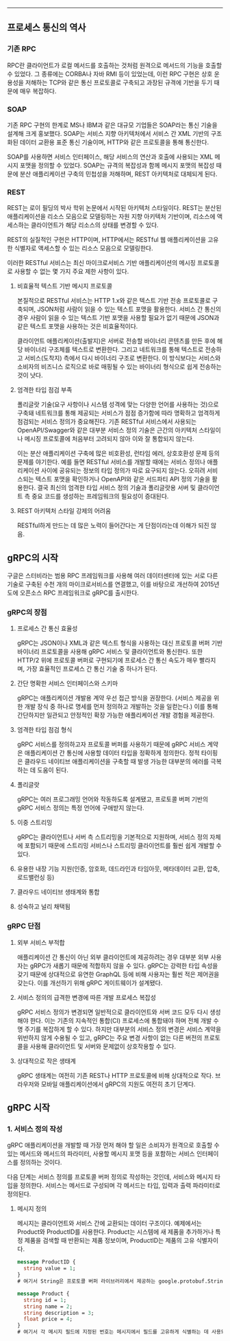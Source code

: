 
---

## 프로세스 통신의 역사

### 기존 RPC

RPC란 클라이언트가 로컬 메서드를 호출하는 것처럼 원격으로 메서드의 기능을 호출할 수 있었다. 그 종류에는 CORBA나 자바 RMI 등이 있었는데, 이런 RPC 구현은 상호 운용성을 저해하는 TCP와 같은 통신 프로토콜로 구축되고 과장된 규격에 기반을 두기 때문에 매우 복잡하다.

### SOAP

기존 RPC 구현의 한계로 MS나 IBM과 같은 대규모 기업들은 SOAP라는 통신 기술을 설계해 크게 홍보했다. SOAP는 서비스 지향 아키텍처에서 서비스 간 XML 기반의 구조화된 데이터 교환용 표준 통신 기술이며, HTTP와 같은 프로토콜을 통해 통신한다.

SOAP를 사용하면 서비스 인터페이스, 해당 서비스의 연산과 호출에 사용되는 XML 메시지 포맷을 정의할 수 있었다. SOAP는 규격의 복잡성과 함께 메시지 포맷의 복잡성 때문에 분산 애플리케이션 구축의 민첩성을 저해하며, REST 아키텍처로 대체되게 된다.

### REST

REST는 로이 필딩의 박사 학위 논문에서 시작된 아키텍처 스타일이다. REST는 분산된 애플리케이션을 리소스 모음으로 모델링하는 자원 지향 아키텍처 기반이며, 리소스에 액세스하는 클라이언트가 해당 리소스의 상태를 변경할 수 있다.

REST의 실질적인 구현은 HTTP이며, HTTP에서는 RESTful 웹 애플리케이션을 고유한 식별자로 액세스할 수 있는 리소스 모음으로 모델링한다.

이러한 RESTful 서비스는 최신 마이크로서비스 기반 애플리케이션의 메시징 프로토콜로 사용할 수 없는 몇 가지 주요 제한 사항이 있다.

1. 비효율적 텍스트 기반 메시지 프로토콜

    본질적으로 RESTful 서비스는 HTTP 1.x와 같은 텍스트 기반 전송 프로토콜로 구축되며, JSON처럼 사람이 읽을 수 있는 텍스트 포맷을 활용한다. 서비스 간 통신의 경우 사람이 읽을 수 있는 텍스트 기반 포맷을 사용할 필요가 없기 때문에 JSON과 같은 텍스트 포맷을 사용하는 것은 비효율적이다.

    클라이언트 애플리케이션(출발지)은 서버로 전송할 바이너리 콘텐츠를 만든 후에 해당 바이너리 구조체를 텍스트로 변환한다. 그리고 네트워크를 통해 텍스트로 전송하고 서비스(도착지) 측에서 다시 바이너리 구조로 변환한다. 이 방식보다는 서비스와 소비자의 비즈니스 로직으로 바로 매핑될 수 있는 바이너리 형식으로 쉽게 전송하는 것이 낫다.

2. 엄격한 타입 점검 부족

    폴리글랏 기술(요구 사항이나 시스템 성격에 맞는 다양한 언어를 사용하는 것)으로 구축돼 네트워크를 통해 제공되는 서비스가 점점 증가함에 따라 명확하고 엄격하게 점검되는 서비스 정의가 중요해진다. 기존 RESTful 서비스에서 사용되는 OpenAPI/Swagger와 같은 대부분 서비스 정의 기술은 근간의 아키텍처 스타일이나 메시징 프로토콜에 처음부터 고려되지 않아 이와 잘 통합되지 않는다.

    이는 분산 애플리케이션 구축에 많은 비호환성, 런타임 에러, 상호호환성 문제 등의 문제를 야기한다. 예를 들면 RESTful 서비스를 개발할 때에는 서비스 정의나 애플리케이션 사이에 공유되는 정보의 타입 정의가 따로 요구되지 않는다. 오히려 서비스되는 텍스트 포맷을 확인하거나 OpenAPI와 같은 서드파티 API 정의 기술을 활용한다. 결국 최신의 엄격한 타입 서비스 정의 기술과 폴리글랏용 서버 및 클라이언트 측 중요 코드를 생성하는 프레임워크의 필요성이 증대된다.

3. REST 아키텍처 스타일 강제의 어려움

    RESTful하게 만드는 데 많은 노력이 들어간다는 게 단점이라는데 이해가 되진 않음.

## gRPC의 시작

구글은 스터비라는 범용 RPC 프레임워크를 사용해 여러 데이터센터에 있는 서로 다른 기술로 구축된 수천 개의 마이크로서비스를 연결했고, 이를 바탕으로 개선하여 2015년도에 오픈소스 RPC 프레임워크로 gRPC를 출시한다.

### gRPC의 장점

1. 프로세스 간 통신 효율성

    gRPC는 JSON이나 XML과 같은 텍스트 형식을 사용하는 대신 프로토콜 버퍼 기반 바이너리 프로토콜을 사용해 gRPC 서비스 및 클라이언트와 통신한다. 또한 HTTP/2 위에 프로토콜 버퍼로 구현되기에 프로세스 간 통신 속도가 매우 빨라지며, 가장 효율적인 프로세스 간 통신 기술 중 하나가 된다.

2. 간단 명확한 서비스 인터페이스와 스키마

    gRPC는 애플리케이션 개발용 계약 우선 접근 방식을 권장한다. (서비스 제공을 위한 개발 장식 중 하나로 명세를 먼저 정의하고 개발하는 것을 일컫는다.) 이를 통해 간단하지만 일관되고 안정적인 확장 가능한 애플리케이션 개발 경험을 제공한다.

3. 엄격한 타입 점검 형식

    gRPC 서비스를 정의하고자 프로토콜 버퍼를 사용하기 때문에 gRPC 서비스 계약은 애플리케이션 간 통신에 사용할 데이터 타입을 정확하게 정의한다. 정적 타이핑은 클라우드 네이티브 애플리케이션을 구축할 때 발생 가능한 대부분의 에러를 극복하는 데 도움이 된다.

4. 폴리글랏

    gRPC는 여러 프로그래밍 언어와 작동하도록 설계됐고, 프로토콜 버퍼 기반의 gRPC 서비스 정의는 특정 언어에 구애받지 않는다.

5. 이중 스트리밍

    gRPC는 클라이언트나 서버 측 스트리밍을 기본적으로 지원하며, 서비스 정의 자체에 포함되기 때문에 스트리밍 서비스나 스트리밍 클라이언트를 훨씬 쉽게 개발할 수 있다.

6. 유용한 내장 기능 지원(인증, 암호화, 데드라인과 타임아웃, 메타데이터 교환, 압축, 로드밸런싱 등)

7. 클라우드 네이티브 생태계와 통합

8. 성숙하고 널리 채택됨

### gRPC 단점

1. 외부 서비스 부적합

    애플리케이션 간 통신이 아닌 외부 클라이언트에 제공하려는 경우 대부분 외부 사용자는 gRPC가 새롭기 때문에 적합하지 않을 수 있다. gRPC는 강력한 타입 속성을 갖기 때문에 상대적으로 유연한 GraphQL 등에 비해 사용자는 훨씬 적은 제어권을 갖는다. 이를 개선하기 위해 gRPC 게이트웨이가 설계됐다.

2. 서비스 정의의 급격한 변경에 따른 개발 프로세스 복잡성

    gRPC 서비스 정의가 변경되면 일반적으로 클라이언트와 서버 코드 모두 다시 생성해야 한다. 이는 기존의 지속적인 통합(CI) 프로세스에 통합돼야 하며 전체 개발 수명 주기를 복잡하게 할 수 있다. 하지만 대부분의 서비스 정의 변경은 서비스 계약을 위반하지 않게 수용될 수 있고, gRPC는 주요 변경 사항이 없는 다른 버전의 프로토콜을 사용해 클라이언트 및 서버와 문제없이 상호작용할 수 있다.

3. 상대적으로 작은 생태계

    gRPC 생태계는 여전히 기존 REST나 HTTP 프로토콜에 비해 상대적으로 작다. 브라우저와 모바일 애플리케이션에서 gRPC의 지원도 여전히 초기 단계다.

## gRPC 시작

### 1. 서비스 정의 작성

gRPC 애플리케이션을 개발할 때 가장 먼저 해야 할 일은 소비자가 원격으로 호출할 수 있는 메서드와 메서드의 파라미터, 사용할 메시지 포맷 등을 포함하는 서비스 인터페이스를 정의하는 것이다.

다음 단계는 서비스 정의를 프로토콜 버퍼 정의로 작성하는 것인데, 서비스와 메시지 타입을 정의한다. 서비스는 메서드로 구성되며 각 메서드는 타입, 입력과 출력 파라미터로 정의된다.

1. 메시지 정의

    메시지는 클라이언트와 서비스 간에 교환되는 데이터 구조이다. 예제에서는 Product와 ProductID를 사용한다. Product는 시스템에 새 제품을 추가하거나 특정 제품을 검색할 때 반환되는 제품 정보이며, ProductID는 제품의 고유 식별자이다.

    ```protobuf
    message ProductID {
      string value = 1;
    }
    # 여기서 String은 프로토콜 버퍼 라이브러리에서 제공하는 google.protobuf.StringValue 타입
    ```

    ```protobuf
    message Product {
      string id = 1;
      string name = 2;
      string description = 3;
      float price = 4;
    }
    # 여기서 각 메시지 필드에 지정된 번호는 메시지에서 필드를 고유하게 식별하는 데 사용되기 때문에, 같은 메시지 정의 안에서
